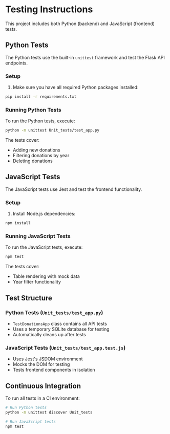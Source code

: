 # Testing Instructions

This project includes both Python (backend) and JavaScript (frontend) tests.

## Python Tests

The Python tests use the built-in `unittest` framework and test the Flask API endpoints.

### Setup
1. Make sure you have all required Python packages installed:
```bash
pip install -r requirements.txt
```

### Running Python Tests
To run the Python tests, execute:
```bash
python -m unittest Unit_tests/test_app.py
```

The tests cover:
- Adding new donations
- Filtering donations by year
- Deleting donations

## JavaScript Tests

The JavaScript tests use Jest and test the frontend functionality.

### Setup
1. Install Node.js dependencies:
```bash
npm install
```

### Running JavaScript Tests
To run the JavaScript tests, execute:
```bash
npm test
```

The tests cover:
- Table rendering with mock data
- Year filter functionality

## Test Structure

### Python Tests (`Unit_tests/test_app.py`)
- `TestDonationsApp` class contains all API tests
- Uses a temporary SQLite database for testing
- Automatically cleans up after tests

### JavaScript Tests (`Unit_tests/test_app.test.js`)
- Uses Jest's JSDOM environment
- Mocks the DOM for testing
- Tests frontend components in isolation

## Continuous Integration

To run all tests in a CI environment:
```bash
# Run Python tests
python -m unittest discover Unit_tests

# Run JavaScript tests
npm test
``` 